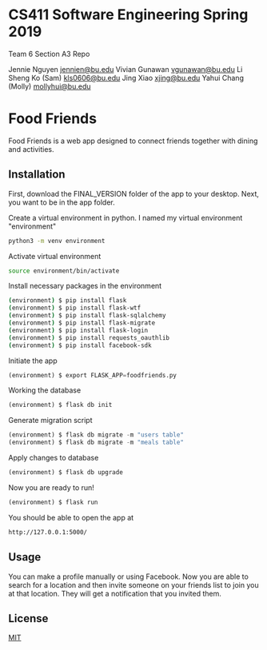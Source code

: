 # CS411 Software Engineering Spring 2019

Team 6 Section A3 Repo

Jennie Nguyen         jennien@bu.edu
Vivian Gunawan        vgunawan@bu.edu
Li Sheng Ko (Sam)     kls0606@bu.edu
Jing Xiao             xjing@bu.edu
Yahui Chang (Molly)   mollyhui@bu.edu

# Food Friends

Food Friends is a web app designed to connect friends together with dining and activities.

## Installation
First, download the FINAL_VERSION folder of the app to your desktop. Next, you want to be in the app folder.


Create a virtual environment in python. I named my virtual environment "environment"

```bash
python3 -m venv environment
```

Activate virtual environment

```bash
source environment/bin/activate
```

Install necessary packages in the environment

```bash
(environment) $ pip install flask
(environment) $ pip install flask-wtf
(environment) $ pip install flask-sqlalchemy
(environment) $ pip install flask-migrate
(environment) $ pip install flask-login
(environment) $ pip install requests_oauthlib
(environment) $ pip install facebook-sdk
```

Initiate the app

```python
(environment) $ export FLASK_APP=foodfriends.py
```

Working the database

```python
(environment) $ flask db init
```

Generate migration script

```python
(environment) $ flask db migrate -m "users table"
(environment) $ flask db migrate -m "meals table"
```
Apply changes to database

```python
(environment) $ flask db upgrade
```
Now you are ready to run!

```python
(environment) $ flask run
```
You should be able to open the app at 

```bash
http://127.0.0.1:5000/ 
```
## Usage

You can make a profile manually or using Facebook. Now you are able to search for a location and then invite someone on your friends list to join you at that location. They will get a notification that you invited them.

## License
[MIT](https://choosealicense.com/licenses/mit/)
